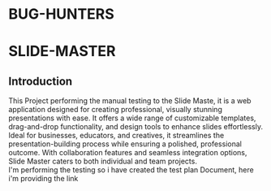 # **BUG-HUNTERS**
# **SLIDE-MASTER**
## **Introduction**
This Project performing the manual testing to the Slide Maste, it is a web application designed for creating professional, visually stunning presentations with ease. It offers a wide range of customizable templates, drag-and-drop functionality, and design tools to enhance slides effortlessly. Ideal for businesses, educators, and creatives, it streamlines the presentation-building process while ensuring a polished, professional outcome. With collaboration features and seamless integration options, Slide Master caters to both individual and team projects.
<br>
 I'm performing the testing so i have created the test plan Document, here i'm providing the link
